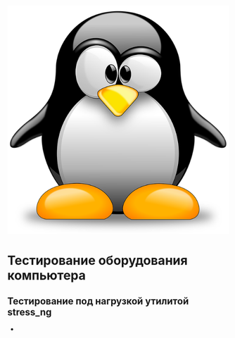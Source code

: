 

![tux](/image/tux-g4f4097b17_640.png)

# Тестирование оборудования компьютера

## Тестирование под нагрузкой утилитой stress_ng
- []()